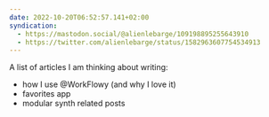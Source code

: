 ```yaml
---
date: 2022-10-20T06:52:57.141+02:00
syndication:
  - https://mastodon.social/@alienlebarge/109198895255643910
  - https://twitter.com/alienlebarge/status/1582963607754534913
---
```

A list of articles I am thinking about writing: 
- how I use @WorkFlowy (and why I love it)
- favorites app 
- modular synth related posts

